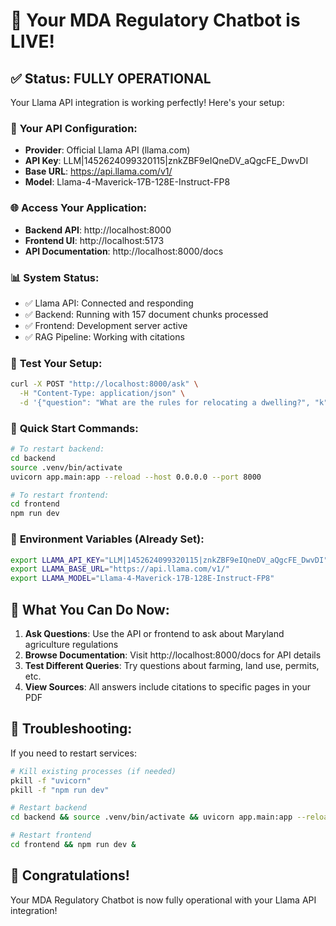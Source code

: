 # 🎉 Your MDA Regulatory Chatbot is LIVE!

## ✅ **Status: FULLY OPERATIONAL**

Your Llama API integration is working perfectly! Here's your setup:

### 🔑 **Your API Configuration:**
- **Provider**: Official Llama API (llama.com)
- **API Key**: LLM|1452624099320115|znkZBF9eIQneDV_aQgcFE_DwvDI
- **Base URL**: https://api.llama.com/v1/
- **Model**: Llama-4-Maverick-17B-128E-Instruct-FP8

### 🌐 **Access Your Application:**
- **Backend API**: http://localhost:8000
- **Frontend UI**: http://localhost:5173
- **API Documentation**: http://localhost:8000/docs

### 📊 **System Status:**
- ✅ Llama API: Connected and responding
- ✅ Backend: Running with 157 document chunks processed
- ✅ Frontend: Development server active
- ✅ RAG Pipeline: Working with citations

### 🧪 **Test Your Setup:**
```bash
curl -X POST "http://localhost:8000/ask" \
  -H "Content-Type: application/json" \
  -d '{"question": "What are the rules for relocating a dwelling?", "k": 5}'
```

### 🚀 **Quick Start Commands:**
```bash
# To restart backend:
cd backend
source .venv/bin/activate
uvicorn app.main:app --reload --host 0.0.0.0 --port 8000

# To restart frontend:
cd frontend
npm run dev
```

### 📝 **Environment Variables (Already Set):**
```bash
export LLAMA_API_KEY="LLM|1452624099320115|znkZBF9eIQneDV_aQgcFE_DwvDI"
export LLAMA_BASE_URL="https://api.llama.com/v1/"
export LLAMA_MODEL="Llama-4-Maverick-17B-128E-Instruct-FP8"
```

## 🎯 **What You Can Do Now:**

1. **Ask Questions**: Use the API or frontend to ask about Maryland agriculture regulations
2. **Browse Documentation**: Visit http://localhost:8000/docs for API details
3. **Test Different Queries**: Try questions about farming, land use, permits, etc.
4. **View Sources**: All answers include citations to specific pages in your PDF

## 🔧 **Troubleshooting:**

If you need to restart services:
```bash
# Kill existing processes (if needed)
pkill -f "uvicorn"
pkill -f "npm run dev"

# Restart backend
cd backend && source .venv/bin/activate && uvicorn app.main:app --reload --host 0.0.0.0 --port 8000 &

# Restart frontend
cd frontend && npm run dev &
```

## 🎉 **Congratulations!**

Your MDA Regulatory Chatbot is now fully operational with your Llama API integration!
